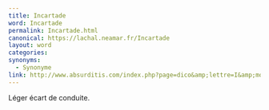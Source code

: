 ```yaml
---
title: Incartade
word: Incartade
permalink: Incartade.html
canonical: https://lachal.neamar.fr/Incartade
layout: word
categories:
synonyms:
  - Synonyme
link: http://www.absurditis.com/index.php?page=dico&amp;lettre=I&amp;mot=Incartade
---
```


Léger écart de conduite.

